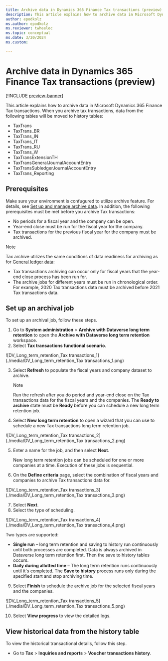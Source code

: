 ```yaml
---
title: Archive data in Dynamics 365 Finance Tax transactions (preview)
description: This article explains how to archive data in Microsoft Dynamics 365 Finance Tax transactions.
author: epodkolz
ms.author: epodkolz
ms.reviewer: twheeloc
ms.topic: conceptual
ms.date: 3/20/2024
ms.custom:

---
```

# Archive data in Dynamics 365 Finance Tax transactions (preview)

[!INCLUDE [preview-banner](../../../supply-chain/includes/preview-banner.md)]

This article explains how to archive data in Microsoft Dynamics 365 Finance Tax transactions.
When you archive tax transactions, data from the following tables will be moved to history tables:
- TaxTrans
- TaxTrans_BR
- TaxTrans_IN
- TaxTrans_IT
- TaxTrans_RU
- TaxTrans_W
- TaxTransExtensionTH
- TaxTransGeneralJournalAccountEntry
- TaxTransSubledgerJournalAccountEntry
- TaxTrans_Reporting



## Prerequisites

Make sure your environment is confugured to utilize archive feature. For details, see [Set up and manage archive data](archive-setup-manage.md).
In addition, the following prerequisites must be met before you archive Tax transactions:
- No periods for a fiscal year and the company can be open.
- Year-end close must be run for the fiscal year for the company.
- Tax transactions for the previous fiscal year for the company must be archived.

> [!NOTE]
> Tax archive utilizes the same conditions of data readiness for archiving as for [General ledger data](archive-gl.md):
> - Tax transactions archiving can occur only for fiscal years that the year-end close process has been run for.
> - The archive jobs for different years must be run in chronological order. For example, 2020 Tax transactions data must be archived before 2021 Tax transactions data.

## Set up an archival job

To set up an archival job, follow these steps.

1. Go to **System administration** \> **Archive with Dataverse long term retention** to open the **Archive with Dataverse long term retention** workspace.
2. Select **Tax transactions functional scenario**.

![DV_Long_term_retention_Tax transactions_1](./media/DV_Long_term_retention_Tax transactions_1.png)

3. Select **Refresh** to populate the fiscal years and company dataset to archive.

    > [!NOTE]
    > Run the refresh after you do period and year-end close on the Tax transactions data for the fiscal years and the companies. The **Ready to archive** state must be **Ready** before you can schedule a new long term retention job.

4. Select **New long term retention** to open a wizard that you can use to schedule a new Tax transactions long term retention job.

![DV_Long_term_retention_Tax transactions_2](./media/DV_Long_term_retention_Tax transactions_2.png)
   
5. Enter a name for the job, and then select **Next**.

    New long term retention jobs can be scheduled for one or more companies at a time. Execution of these jobs is sequential.

6. On the **Define criteria** page, select the combination of fiscal years and companies to archive Tax transactions data for.

![DV_Long_term_retention_Tax transactions_3](./media/DV_Long_term_retention_Tax transactions_3.png)
  
7. Select **Next**.
8. Select the type of scheduling.

![DV_Long_term_retention_Tax transactions_4](./media/DV_Long_term_retention_Tax transactions_4.png)
  
  Two types are supported:
  
  - **Single run** – long term retention and saving to history run continuously until both processes are completed. Data is always archived in Dataverse long term retention first. Then the save to history tables occurs.
  - **Daily during allotted time** – The long term retention runs continuously until it's completed. The **Save to history** process runs only during the specified start and stop archiving time.
    
9. Select **Finish** to schedule the archive job for the selected fiscal years and the companies.

![DV_Long_term_retention_Tax transactions_5](./media/DV_Long_term_retention_Tax transactions_5.png)

10. Select **View progress** to view the detailed logs.

## View historical data from the history table

To view the historical transactional details, follow this step.

- Go to **Tax** \> **Inquiries and reports** \> **Voucher transactions history**.
